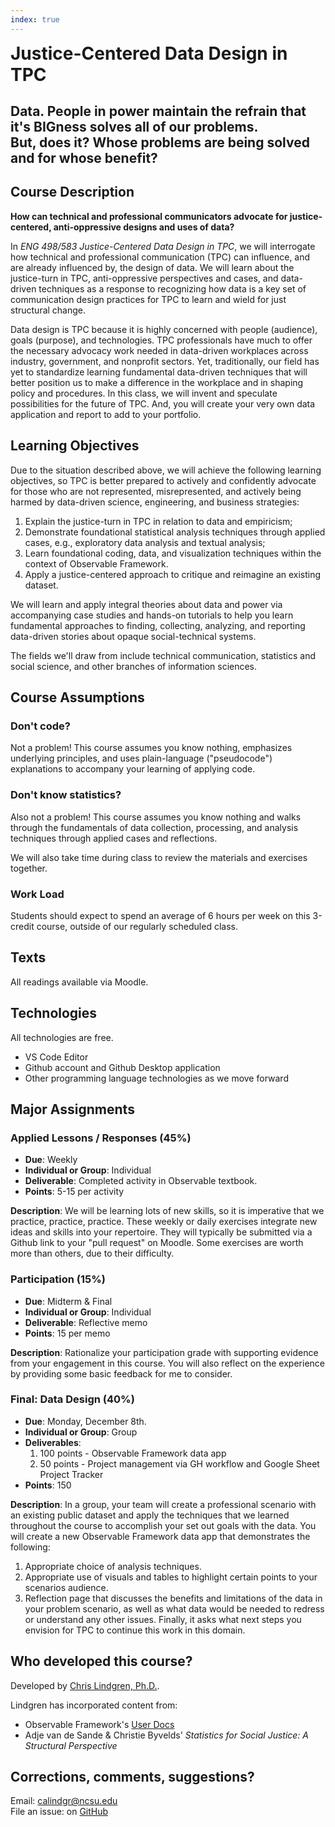 ```yaml
---
index: true
---
```


<div class="hero__container">
  <h1 style="margin: 0 auto">Justice-Centered Data Design in TPC</h1>
  <h2>Data. People in power maintain the refrain that it's BIGness solves all of our problems.<br>But, does it? Whose problems are being solved<br>and for whose benefit?</h2>
</div>

## Course Description

**How can technical and professional communicators advocate for justice-centered, anti-oppressive designs and uses of data?**

In *ENG 498/583 Justice-Centered Data Design in TPC*, we will interrogate how technical and professional communication (TPC) can influence, and are already influenced by, the design of data. We will learn about the justice-turn in TPC, anti-oppressive perspectives and cases, and data-driven techniques as a response to recognizing how data is a key set of communication design practices for TPC to learn and wield for just structural change.

Data design is TPC because it is highly concerned with people (audience), goals (purpose), and technologies. TPC professionals have much to offer the necessary advocacy work needed in data-driven workplaces across industry, government, and nonprofit sectors. Yet, traditionally, our field has yet to standardize learning fundamental data-driven techniques that will better position us to make a difference in the workplace and in shaping policy and procedures. In this class, we will invent and speculate possibilities for the future of TPC. And, you will create your very own data application and report to add to your portfolio.

## Learning Objectives

Due to the situation described above, we will achieve the following learning objectives, so TPC is better prepared to actively and confidently advocate for those who are not represented, misrepresented, and actively being harmed by data-driven science, engineering, and business strategies:

1. Explain the justice-turn in TPC in relation to data and empiricism;
2. Demonstrate foundational statistical analysis techniques through applied cases, e.g., exploratory data analysis and textual analysis;
3. Learn foundational coding, data, and visualization techniques within the context of Observable Framework.
4. Apply a justice-centered approach to critique and reimagine an existing dataset.

We will learn and apply integral theories about data and power via accompanying case studies and hands-on tutorials to help you learn fundamental approaches to finding, collecting, analyzing, and reporting data-driven stories about opaque social-technical systems.

The fields we'll draw from include technical communication, statistics and social science, and other branches of information sciences.

## Course Assumptions

### Don't code?

Not a problem! This course assumes you know nothing, emphasizes underlying principles, and uses plain-language ("pseudocode") explanations to accompany your learning of applying code.

### Don't know statistics?

Also not a problem! This course assumes you know nothing and walks through the fundamentals of data collection, processing, and analysis techniques through applied cases and reflections.

We will also take time during class to review the materials and exercises together.

### Work Load

Students should expect to spend an average of 6 hours per week on this 3-credit course, outside of our regularly scheduled class.

## Texts

All readings available via Moodle.

## Technologies

All technologies are free.

- VS Code Editor
- Github account and Github Desktop application
- Other programming language technologies as we move forward

## Major Assignments

### Applied Lessons / Responses (45%)

- **Due**: Weekly
- **Individual or Group**: Individual
- **Deliverable**: Completed activity in Observable textbook.
- **Points**: 5-15 per activity

**Description**: We will be learning lots of new skills, so it is imperative that we practice, practice, practice. These weekly or daily exercises integrate new ideas and skills into your repertoire. They will typically be submitted via a Github link to your "pull request" on Moodle. Some exercises are worth more than others, due to their difficulty.

### Participation (15%)

- **Due**: Midterm &amp; Final
- **Individual or Group**: Individual
- **Deliverable**: Reflective memo
- **Points**: 15 per memo

**Description**: Rationalize your participation grade with supporting evidence from your engagement in this course. You will also reflect on the experience by providing some basic feedback for me to consider.

### Final: Data Design (40%)

- **Due**: Monday, December 8th.
- **Individual or Group**: Group
- **Deliverables**:
    1. 100 points - Observable Framework data app
    2. 50 points - Project management via GH workflow and Google Sheet Project Tracker
- **Points**: 150

**Description**: In a group, your team will create a professional scenario with an existing public dataset and apply the techniques that we learned throughout the course to accomplish your set out goals with the data. You will create a new Observable Framework data app that demonstrates the following:

1. Appropriate choice of analysis techniques.
2. Appropriate use of visuals and tables to highlight certain points to your scenarios audience.
3. Reflection page that discusses the benefits and limitations of the data in your problem scenario, as well as what data would be needed to redress or understand any other issues. Finally, it asks what next steps you envision for TPC to continue this work in this domain.

## Who developed this course?

Developed by [Chris Lindgren, Ph.D.](https://clndgrn.com).

Lindgren has incorporated content from:

- Observable Framework's [User Docs](https://observablehq.com/framework/)
- Adje van de Sande &amp; Christie Byvelds' *Statistics for Social Justice: A Structural Perspective*

## Corrections, comments, suggestions?

Email: calindgr@ncsu.edu<br>
File an issue: on [GitHub](https://github.com/ENG498-JCDD/Justice-Centered-Data-Design/issues)
